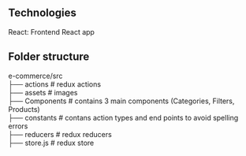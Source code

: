## Technologies
React: Frontend React app

## Folder structure
e-commerce/src <br/>
├── actions    # redux actions <br/>
├── assets     # images  <br/>
├── Components # contains 3 main components (Categories, Filters, Products) <br/>
├── constants  # contans action types and end points to avoid spelling errors <br/>
├── reducers   # redux reducers <br/>
├── store.js   # redux store <br/>



